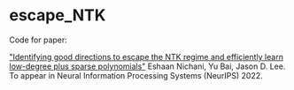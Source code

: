 # escape_NTK

Code for paper:

["Identifying good directions to escape the NTK regime and efficiently learn low-degree plus sparse polynomials"](http://arxiv.org/abs/2206.03688)
Eshaan Nichani, Yu Bai, Jason D. Lee.
To appear in Neural Information Processing Systems (NeurIPS) 2022. 